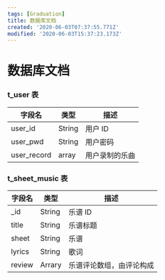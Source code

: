 ```yaml
---
tags: [Graduation]
title: 数据库文档
created: '2020-06-03T07:37:55.771Z'
modified: '2020-06-03T15:37:23.173Z'
---
```


# 数据库文档
### t_user 表
| 字段名 | 类型 | 描述 |
|  ----  | ----  | ---- |
| user_id | String | 用户 ID |
| user_pwd | String | 用户密码 |
| user_record | array | 用户录制的乐曲 |
### t_sheet_music 表
| 字段名 | 类型 | 描述 |
|  ----  | ----  | ---- |
| _id | String | 乐谱 ID |
| title | String | 乐谱标题 |
| sheet | String | 乐谱 |
| lyrics | String | 歌词 |
| review | Arrary | 乐谱评论数组，由评论构成 |

